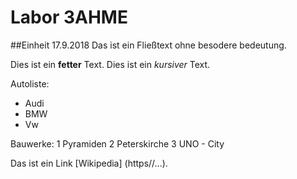 # Labor 3AHME
##Einheit 17.9.2018
Das ist ein Fließtext ohne besodere bedeutung.

Dies ist ein **fetter** Text.
Dies ist ein *kursiver* Text.

Autoliste:
* Audi
* BMW
* Vw

Bauwerke:
1 Pyramiden
2 Peterskirche
3 UNO - City

Das ist ein Link [Wikipedia] (https//...).
